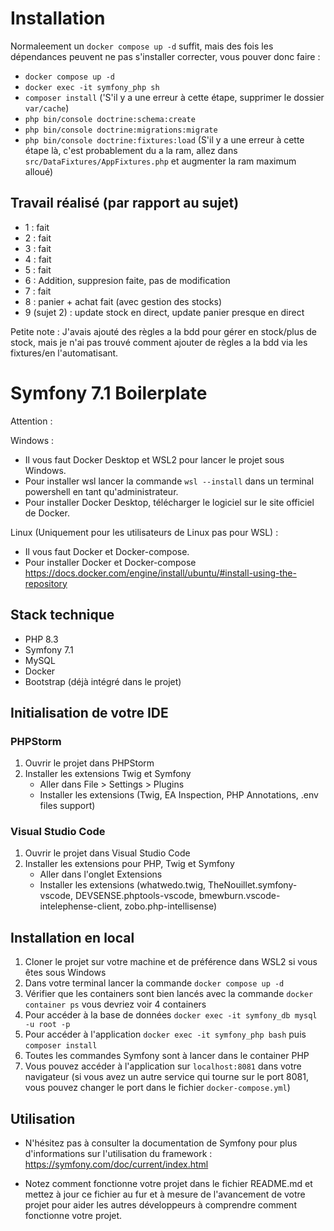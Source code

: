 # Installation

Normaleement un `docker compose up -d` suffit, mais des fois les dépendances peuvent ne pas s'installer correcter, vous pouver donc faire :

- `docker compose up -d`
- `docker exec -it symfony_php sh`
- `composer install` ('S'il y a une erreur à cette étape, supprimer le dossier `var/cache`)
- `php bin/console doctrine:schema:create`
- `php bin/console doctrine:migrations:migrate`
- `php bin/console doctrine:fixtures:load` (S'il y a une erreur à cette étape là, c'est probablement du a la ram, allez dans `src/DataFixtures/AppFixtures.php` et augmenter la ram maximum alloué)

## Travail réalisé (par rapport au sujet)

- 1 : fait
- 2 : fait
- 3 : fait
- 4 : fait
- 5 : fait
- 6 : Addition, suppresion faite, pas de modification
- 7 : fait
- 8 : panier + achat fait (avec gestion des stocks)
- 9 (sujet 2) : update stock en direct, update panier presque en direct

Petite note :
J'avais ajouté des règles a la bdd pour gérer en stock/plus de stock, mais je n'ai pas trouvé comment ajouter de règles a la bdd via les fixtures/en l'automatisant.

# Symfony 7.1 Boilerplate

Attention :

Windows :

- Il vous faut Docker Desktop et WSL2 pour lancer le projet sous Windows.
- Pour installer wsl lancer la commande `wsl --install` dans un terminal powershell en tant qu'administrateur.
- Pour installer Docker Desktop, télécharger le logiciel sur le site officiel de Docker.

Linux (Uniquement pour les utilisateurs de Linux pas pour WSL) :

- Il vous faut Docker et Docker-compose.
- Pour installer Docker et Docker-compose https://docs.docker.com/engine/install/ubuntu/#install-using-the-repository

## Stack technique

- PHP 8.3
- Symfony 7.1
- MySQL
- Docker
- Bootstrap (déjà intégré dans le projet)

## Initialisation de votre IDE

### PHPStorm

1. Ouvrir le projet dans PHPStorm
2. Installer les extensions Twig et Symfony
   - Aller dans File > Settings > Plugins
   - Installer les extensions (Twig, EA Inspection, PHP Annotations, .env files support)

### Visual Studio Code

1. Ouvrir le projet dans Visual Studio Code
2. Installer les extensions pour PHP, Twig et Symfony
   - Aller dans l'onglet Extensions
   - Installer les extensions (whatwedo.twig, TheNouillet.symfony-vscode, DEVSENSE.phptools-vscode,
     bmewburn.vscode-intelephense-client, zobo.php-intellisense)

## Installation en local

1. Cloner le projet sur votre machine et de préférence dans WSL2 si vous êtes sous Windows
2. Dans votre terminal lancer la commande `docker compose up -d`
3. Vérifier que les containers sont bien lancés avec la commande `docker container ps` vous devriez voir 4 containers
4. Pour accéder à la base de données `docker exec -it symfony_db mysql -u root -p`
5. Pour accéder à l'application `docker exec -it symfony_php bash` puis `composer install`
6. Toutes les commandes Symfony sont à lancer dans le container PHP
7. Vous pouvez accéder à l'application sur `localhost:8081` dans votre navigateur (si vous avez un autre service qui tourne sur le port 8081, vous pouvez changer le port dans le fichier `docker-compose.yml`)

## Utilisation

- N'hésitez pas à consulter la documentation de Symfony pour plus d'informations sur l'utilisation du framework : https://symfony.com/doc/current/index.html

- Notez comment fonctionne votre projet dans le fichier README.md et mettez à jour ce fichier au fur et à mesure de l'avancement de votre projet pour aider les autres développeurs à comprendre comment fonctionne votre projet.
